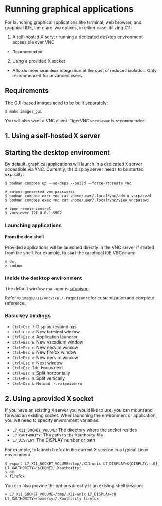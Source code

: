 # Running graphical applications

For launching graphical applications like terminal, web browser, and graphical IDE, there are two options, in either case utilizing X11:

1. A self-hosted X server running a dedicated desktop environment accessible over VNC
  - Recommended
2. Using a provided X socket
  - Affords more seamless integration at the cost of reduced isolation. Only recommended for advanced users.

## Requirements

The GUI-based images need to be built separately:

```
$ make images_gui
```

You will also want a VNC client. TigerVNC `vncviewer` is recommended.

## 1. Using a self-hosted X server

## Starting the desktop environment

By default, graphical applications will launch in a dedicated X server accessible via VNC. Currently, the display server needs to be started explicitly:

```
$ podman compose up --no-deps --build --force-recreate vnc

# output generated vnc passwords
$ podman compose exec vnc cat /home/user/.local/vnc/admin_vncpasswd
$ podman compose exec vnc cat /home/user/.local/vnc/view_vncpasswd

# open remote control
$ vncviewer 127.0.0.1:5902
```

### Launching applications
#### From the dev-shell

Provided applications will be launched directly in the VNC server if started from the shell. For example, to start the graphical IDE VSCodium:

```
$ de
> codium
```

### Inside the desktop environment

The default window manager is [ratpoison](https://www.nongnu.org/ratpoison/).

Refer to `imags/X11/vnc/skel/.ratpoisonrc` for customization and complete reference.

### Basic key bindings

- `Ctrl+Esc ?`: Display keybindings
- `Ctrl+Esc c`: New terminal window
- `Ctrl+Esc d`: Application launcher
- `Ctrl+Esc E`: New vscodium window
- `Ctrl+Esc e`: New neovim window
- `Ctrl+Esc w`: New firefox window
- `Ctrl+Esc e`: New neovim window
- `Ctrl+Esc n`: Next window
- `Ctrl+Esc Tab`: Focus next
- `Ctrl+Esc s`: Split horizontally
- `Ctrl+Esc S`: Split vertically
- `Ctrl+Esc L`: Reload `~/.ratpoisonrc`

## 2. Using a provided X socket

If you have an existing X server you would like to use, you can mount and forward an existing socket.
When launching the environment or application, you will need to specify environment variables:
- `L7_X11_SOCKET_VOLUME`: The directory where the socket resides
- `L7_XAUTHORITY`: The path to the Xauthority file
- `L7_DISPLAY`: The DISPLAY number or path

For example, to launch firefox in the current X session in a typical Linux environment:

```
$ export L7_X11_SOCKET_VOLUME=/tmp/.X11-unix L7_DISPLAY=${DISPLAY:-:0} L7_XAUTHORITY="${HOME}/.Xauthority"
$ de
> firefox
```

You can also provide the options directly in an existing shell session:
```
> L7_X11_SOCKET_VOLUME=/tmp/.X11-unix L7_DISPLAY=:0 L7_XAUTHORITY=/home/xyz/.Xauthority firefox
```

